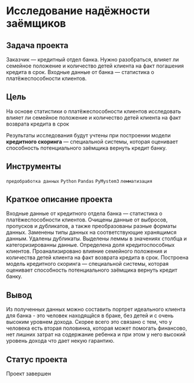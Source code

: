 # Исследование надёжности заёмщиков
## Задача проекта <br>
Заказчик — кредитный отдел банка. Нужно разобраться, влияет ли семейное положение и количество детей клиента на факт погашения кредита в срок. Входные данные от банка — статистика о платёжеспособности клиентов.

## Цель
На основе статистики о платёжеспособности клиентов исследовать влияет ли семейное положение и количество детей клиента на факт возврата кредита в срок

Результаты исследования будут учтены при построении модели **кредитного скоринга** — специальной системы, которая оценивает способность потенциального заёмщика вернуть кредит банку.

## Инструменты
`предобработка данных`
`Python`
`Pandas`
`PyMystem3`
`лемматизация`

## Краткое описание проекта
Входные данные от кредитного отдела банка  — статистика о платёжеспособности клиентов. 
Очищены данные от выбросов, пропусков и дубликатов, а также преобразованы разные форматы данных. Заменены типы данных на соответствующие хранящимся данным. Удалены дубликаты. Выделены леммы в значениях столбца и категоризированны данные.
Определена доля кредитоспособных клиентов.
Проанализировано влияние семейного положения и количества детей клиента на факт возврата кредита в срок. 
Построена модель кредитного скоринга — специальной системы, которая оценивает способность потенциального заёмщика вернуть кредит банку.

## Вывод
Из полученных данных можно составить портрет идеального клиента для банка - это человек находящйся в браке, без детей и с очень высоким уровнем дохода. Скорее всего это связано с тем, что у человека есть вторая половинка, которая может помогать финансово, нет лишних затрат на содержание ребенка и при этом у него высокий уровень дохода что дает некую гарантию.

## Статус проекта
Проект завершен